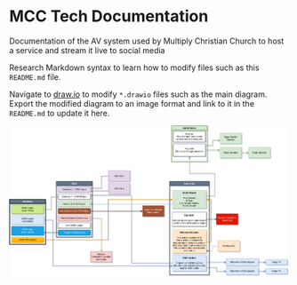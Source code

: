 # MCC Tech Documentation

Documentation of the AV system used by Multiply Christian Church to host a service and stream it live to social media

Research Markdown syntax to learn how to modify files such as this `README.md` file.

Navigate to [draw.io](https://draw.io) to modify `*.drawio` files such as the main diagram.
Export the modified diagram to an image format and link to it in the `README.md` to update it here.

![main diagram](./main_diagram.png)
